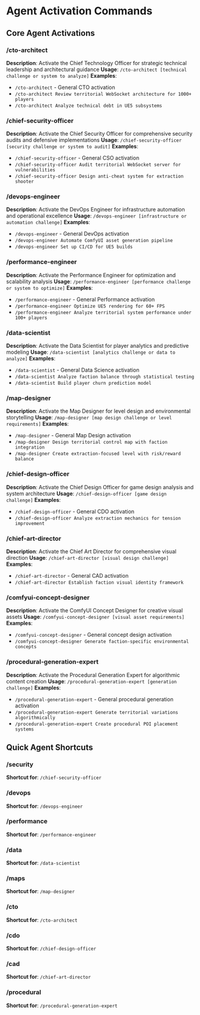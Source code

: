 # Agent Activation Commands

## Core Agent Activations

### /cto-architect
**Description**: Activate the Chief Technology Officer for strategic technical leadership and architectural guidance
**Usage**: `/cto-architect [technical challenge or system to analyze]`
**Examples**:
- `/cto-architect` - General CTO activation
- `/cto-architect Review territorial WebSocket architecture for 1000+ players`
- `/cto-architect Analyze technical debt in UE5 subsystems`

### /chief-security-officer
**Description**: Activate the Chief Security Officer for comprehensive security audits and defensive implementations
**Usage**: `/chief-security-officer [security challenge or system to audit]`
**Examples**:
- `/chief-security-officer` - General CSO activation
- `/chief-security-officer Audit territorial WebSocket server for vulnerabilities`
- `/chief-security-officer Design anti-cheat system for extraction shooter`

### /devops-engineer
**Description**: Activate the DevOps Engineer for infrastructure automation and operational excellence
**Usage**: `/devops-engineer [infrastructure or automation challenge]`
**Examples**:
- `/devops-engineer` - General DevOps activation
- `/devops-engineer Automate ComfyUI asset generation pipeline`
- `/devops-engineer Set up CI/CD for UE5 builds`

### /performance-engineer
**Description**: Activate the Performance Engineer for optimization and scalability analysis
**Usage**: `/performance-engineer [performance challenge or system to optimize]`
**Examples**:
- `/performance-engineer` - General Performance activation
- `/performance-engineer Optimize UE5 rendering for 60+ FPS`
- `/performance-engineer Analyze territorial system performance under 100+ players`

### /data-scientist
**Description**: Activate the Data Scientist for player analytics and predictive modeling
**Usage**: `/data-scientist [analytics challenge or data to analyze]`
**Examples**:
- `/data-scientist` - General Data Science activation
- `/data-scientist Analyze faction balance through statistical testing`
- `/data-scientist Build player churn prediction model`

### /map-designer
**Description**: Activate the Map Designer for level design and environmental storytelling
**Usage**: `/map-designer [map design challenge or level requirements]`
**Examples**:
- `/map-designer` - General Map Design activation
- `/map-designer Design territorial control map with faction integration`
- `/map-designer Create extraction-focused level with risk/reward balance`

### /chief-design-officer
**Description**: Activate the Chief Design Officer for game design analysis and system architecture
**Usage**: `/chief-design-officer [game design challenge]`
**Examples**:
- `/chief-design-officer` - General CDO activation
- `/chief-design-officer Analyze extraction mechanics for tension improvement`

### /chief-art-director
**Description**: Activate the Chief Art Director for comprehensive visual direction
**Usage**: `/chief-art-director [visual design challenge]`
**Examples**:
- `/chief-art-director` - General CAD activation
- `/chief-art-director Establish faction visual identity framework`

### /comfyui-concept-designer
**Description**: Activate the ComfyUI Concept Designer for creative visual assets
**Usage**: `/comfyui-concept-designer [visual asset requirements]`
**Examples**:
- `/comfyui-concept-designer` - General concept design activation
- `/comfyui-concept-designer Generate faction-specific environmental concepts`

### /procedural-generation-expert
**Description**: Activate the Procedural Generation Expert for algorithmic content creation
**Usage**: `/procedural-generation-expert [generation challenge]`
**Examples**:
- `/procedural-generation-expert` - General procedural generation activation
- `/procedural-generation-expert Generate territorial variations algorithmically`
- `/procedural-generation-expert Create procedural POI placement systems`

## Quick Agent Shortcuts

### /security
**Shortcut for**: `/chief-security-officer`

### /devops
**Shortcut for**: `/devops-engineer`

### /performance
**Shortcut for**: `/performance-engineer`

### /data
**Shortcut for**: `/data-scientist`

### /maps
**Shortcut for**: `/map-designer`

### /cto
**Shortcut for**: `/cto-architect`

### /cdo
**Shortcut for**: `/chief-design-officer`

### /cad
**Shortcut for**: `/chief-art-director`

### /procedural
**Shortcut for**: `/procedural-generation-expert`